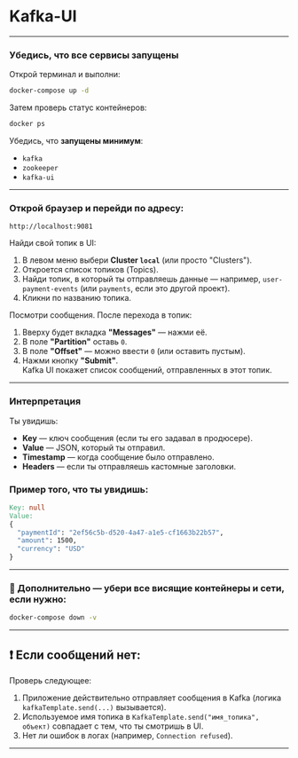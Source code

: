 # Kafka-UI

---
### Убедись, что все сервисы запущены

Открой терминал и выполни:
```bash
docker-compose up -d
```

Затем проверь статус контейнеров:
```bash
docker ps
```

Убедись, что **запущены минимум**:
- `kafka`
- `zookeeper`
- `kafka-ui`

---
### Открой браузер и перейди по адресу:
```arduino
http://localhost:9081
```

Найди свой топик в UI:
1. В левом меню выбери **Cluster `local`** (или просто "Clusters").
2. Откроется список топиков (Topics).
3. Найди топик, в который ты отправляешь данные — например, `user-payment-events` (или `payments`, если это другой проект).
4. Кликни по названию топика.

Посмотри сообщения. После перехода в топик:
1. Вверху будет вкладка **"Messages"** — нажми её.
2. В поле **"Partition"** оставь `0`.
3. В поле **"Offset"** — можно ввести `0` (или оставить пустым).
4. Нажми кнопку **"Submit"**.    
   Kafka UI покажет список сообщений, отправленных в этот топик.

---
### Интерпретация
Ты увидишь:
- **Key** — ключ сообщения (если ты его задавал в продюсере).
- **Value** — JSON, который ты отправил.
- **Timestamp** — когда сообщение было отправлено.
- **Headers** — если ты отправляешь кастомные заголовки.

### Пример того, что ты увидишь:
```makefile
Key: null
Value:
{
  "paymentId": "2ef56c5b-d520-4a47-a1e5-cf1663b22b57",
  "amount": 1500,
  "currency": "USD"
}
```

---
### 🧼 Дополнительно — убери все висящие контейнеры и сети, если нужно:
```bash
docker-compose down -v
```


---
## ❗ Если сообщений нет:
Проверь следующее:
1. Приложение действительно отправляет сообщения в Kafka (логика `kafkaTemplate.send(...)` вызывается).
2. Используемое имя топика в `KafkaTemplate.send("имя_топика", объект)` совпадает с тем, что ты смотришь в UI.
3. Нет ли ошибок в логах (например, `Connection refused`).

---
